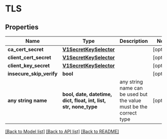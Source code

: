 # TLS


## Properties
Name | Type | Description | Notes
------------ | ------------- | ------------- | -------------
**ca_cert_secret** | [**V1SecretKeySelector**](V1SecretKeySelector.md) |  | [optional] 
**client_cert_secret** | [**V1SecretKeySelector**](V1SecretKeySelector.md) |  | [optional] 
**client_key_secret** | [**V1SecretKeySelector**](V1SecretKeySelector.md) |  | [optional] 
**insecure_skip_verify** | **bool** |  | [optional] 
**any string name** | **bool, date, datetime, dict, float, int, list, str, none_type** | any string name can be used but the value must be the correct type | [optional]

[[Back to Model list]](../README.md#documentation-for-models) [[Back to API list]](../README.md#documentation-for-api-endpoints) [[Back to README]](../README.md)


